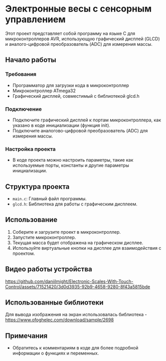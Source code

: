 # Электронные весы с сенсорным управлением

Этот проект представляет собой программу на языке C для микроконтроллеров AVR, использующую графический дисплей (GLCD) и аналого-цифровой преобразователь (ADC) для измерения массы.

## Начало работы

### Требования

- Программатор для загрузки кода в микроконтроллер
- Микроконтроллер ATmega32
- Графический дисплей, совместимый с библиотекой glcd.h

### Подключение

- Подключите графический дисплей к портам микроконтроллера, как указано в коде инициализации (функция init).
- Подключите аналогово-цифровой преобразователь (ADC) для измерения массы.

### Настройка проекта

- В коде проекта можно настроить параметры, такие как используемые порты, константы и другие параметры инициализации.

## Структура проекта

- `main.c`: Главный файл программы.
- `glcd.h`: Библиотека для работы с графическим дисплеем.

## Использование

1. Соберите и загрузите проект в микроконтроллер.
2. Запустите микроконтроллер.
3. Текущая масса будет отображена на графическом дисплее.
4. Используйте виртуальные кнопки на дисплее для взаимодействия с проектом.

## Видео работы устройства

https://github.com/daniilmight/Electronic-Scales-With-Touch-Control/assets/71521420/3d0d3935-92b9-4658-9280-8f43a5815bde

## Использованные библиотеки

Для вывода изображения на экран использовалась библиотека - https://www.ofoghelec.com/download/sample/2698

## Примечания

- Обратитесь к комментариям в коде для более подробной информации о функциях и переменных.

